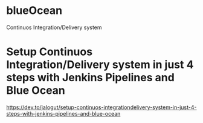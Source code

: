 # blueOcean
Continuos Integration/Delivery system

 # Setup Continuos Integration/Delivery system in just 4 steps with Jenkins Pipelines and Blue Ocean
 https://dev.to/jalogut/setup-continuos-integrationdelivery-system-in-just-4-steps-with-jenkins-pipelines-and-blue-ocean
